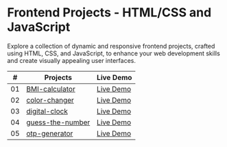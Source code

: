 # Frontend Projects - HTML/CSS and JavaScript
Explore a collection of dynamic and responsive frontend projects, crafted using HTML, CSS, and JavaScript, to enhance your web development skills and create visually appealing user interfaces.

| # | Projects | Live Demo |
|----------|----------|----------|
| 01 | [BMI-calculator](https://www.github.com) | [Live Demo](https://www.youtube.com) |
| 02 | [color-changer](https://www.linkedin.com) | [Live Demo](https://www.facebook.com) |
| 03 | [digital-clock](https://stackoverflow.com) | [Live Demo](https://www.wikipedia.org) |
| 04 | [guess-the-number](https://stackoverflow.com) | [Live Demo](https://www.wikipedia.org) |
| 05 | [otp-generator](https://stackoverflow.com) | [Live Demo](https://www.wikipedia.org) |
